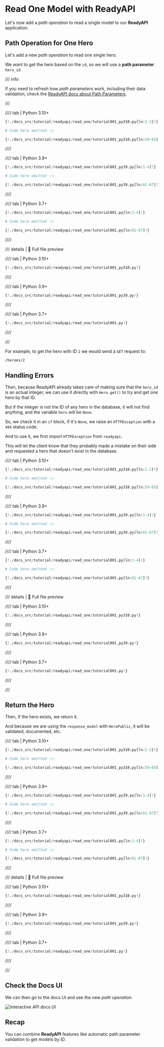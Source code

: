 # Read One Model with ReadyAPI

Let's now add a *path operation* to read a single model to our **ReadyAPI** application.

## Path Operation for One Hero

Let's add a new *path operation* to read one single hero.

We want to get the hero based on the `id`, so we will use a **path parameter** `hero_id`.

/// info

If you need to refresh how *path parameters* work, including their data validation, check the <a href="https://readyapi.khulnasoft.com/tutorial/path-params/" class="external-link" target="_blank">ReadyAPI docs about Path Parameters</a>.

///

//// tab | Python 3.10+

```Python hl_lines="6"
{!./docs_src/tutorial/readyapi/read_one/tutorial001_py310.py[ln:1-2]!}

# Code here omitted 👈

{!./docs_src/tutorial/readyapi/read_one/tutorial001_py310.py[ln:59-65]!}
```

////

//// tab | Python 3.9+

```Python hl_lines="8"
{!./docs_src/tutorial/readyapi/read_one/tutorial001_py39.py[ln:1-4]!}

# Code here omitted 👈

{!./docs_src/tutorial/readyapi/read_one/tutorial001_py39.py[ln:61-67]!}
```

////

//// tab | Python 3.7+

```Python hl_lines="8"
{!./docs_src/tutorial/readyapi/read_one/tutorial001.py[ln:1-4]!}

# Code here omitted 👈

{!./docs_src/tutorial/readyapi/read_one/tutorial001.py[ln:61-67]!}
```

////

/// details | 👀 Full file preview

//// tab | Python 3.10+

```Python
{!./docs_src/tutorial/readyapi/read_one/tutorial001_py310.py!}
```

////

//// tab | Python 3.9+

```Python
{!./docs_src/tutorial/readyapi/read_one/tutorial001_py39.py!}
```

////

//// tab | Python 3.7+

```Python
{!./docs_src/tutorial/readyapi/read_one/tutorial001.py!}
```

////

///

For example, to get the hero with ID `2` we would send a `GET` request to:

```
/heroes/2
```

## Handling Errors

Then, because ReadyAPI already takes care of making sure that the `hero_id` is an actual integer, we can use it directly with `Hero.get()` to try and get one hero by that ID.

But if the integer is not the ID of any hero in the database, it will not find anything, and the variable `hero` will be `None`.

So, we check it in an `if` block, if it's `None`, we raise an `HTTPException` with a `404` status code.

And to use it, we first import `HTTPException` from `readyapi`.

This will let the client know that they probably made a mistake on their side and requested a hero that doesn't exist in the database.

//// tab | Python 3.10+

```Python hl_lines="1  9-11"
{!./docs_src/tutorial/readyapi/read_one/tutorial001_py310.py[ln:1-2]!}

# Code here omitted 👈

{!./docs_src/tutorial/readyapi/read_one/tutorial001_py310.py[ln:59-65]!}
```

////

//// tab | Python 3.9+

```Python hl_lines="3  11-13"
{!./docs_src/tutorial/readyapi/read_one/tutorial001_py39.py[ln:1-4]!}

# Code here omitted 👈

{!./docs_src/tutorial/readyapi/read_one/tutorial001_py39.py[ln:61-67]!}
```

////

//// tab | Python 3.7+

```Python hl_lines="3  11-13"
{!./docs_src/tutorial/readyapi/read_one/tutorial001.py[ln:1-4]!}

# Code here omitted 👈

{!./docs_src/tutorial/readyapi/read_one/tutorial001.py[ln:61-67]!}
```

////

/// details | 👀 Full file preview

//// tab | Python 3.10+

```Python
{!./docs_src/tutorial/readyapi/read_one/tutorial001_py310.py!}
```

////

//// tab | Python 3.9+

```Python
{!./docs_src/tutorial/readyapi/read_one/tutorial001_py39.py!}
```

////

//// tab | Python 3.7+

```Python
{!./docs_src/tutorial/readyapi/read_one/tutorial001.py!}
```

////

///

## Return the Hero

Then, if the hero exists, we return it.

And because we are using the `response_model` with `HeroPublic`, it will be validated, documented, etc.

//// tab | Python 3.10+

```Python hl_lines="6  12"
{!./docs_src/tutorial/readyapi/read_one/tutorial001_py310.py[ln:1-2]!}

# Code here omitted 👈

{!./docs_src/tutorial/readyapi/read_one/tutorial001_py310.py[ln:59-65]!}
```

////

//// tab | Python 3.9+

```Python hl_lines="8  14"
{!./docs_src/tutorial/readyapi/read_one/tutorial001_py39.py[ln:1-4]!}

# Code here omitted 👈

{!./docs_src/tutorial/readyapi/read_one/tutorial001_py39.py[ln:61-67]!}
```

////

//// tab | Python 3.7+

```Python hl_lines="8  14"
{!./docs_src/tutorial/readyapi/read_one/tutorial001.py[ln:1-4]!}

# Code here omitted 👈

{!./docs_src/tutorial/readyapi/read_one/tutorial001.py[ln:61-67]!}
```

////

/// details | 👀 Full file preview

//// tab | Python 3.10+

```Python
{!./docs_src/tutorial/readyapi/read_one/tutorial001_py310.py!}
```

////

//// tab | Python 3.9+

```Python
{!./docs_src/tutorial/readyapi/read_one/tutorial001_py39.py!}
```

////

//// tab | Python 3.7+

```Python
{!./docs_src/tutorial/readyapi/read_one/tutorial001.py!}
```

////

///

## Check the Docs UI

We can then go to the docs UI and see the new *path operation*.

<img class="shadow" alt="Interactive API docs UI" src="/img/tutorial/readyapi/read-one/image01.png">

## Recap

You can combine **ReadyAPI** features like automatic path parameter validation to get models by ID.

